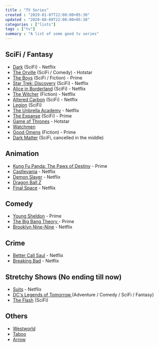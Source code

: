 ```yaml
---
title : "TV Series"
created : "2019-01-07T22:00:00+05:30"
updated : "2020-08-09T22:00:00+05:30"
categories : ["lists"]
tags : ["tv"]
summary : "A list of some good tv series"
---
```


## SciFi / Fantasy
* [Dark](https://www.imdb.com/title/tt5753856/) (SciFi) - Netflix
* [The Orville](https://www.imdb.com/title/tt5691552/) (SciFi / Comedy) - Hotstar
* [The Boys](https://www.imdb.com/title/tt1190634/) (SciFi / Fiction) - Prime
* [Star Trek: Discovery](https://www.imdb.com/title/tt5171438/) (SciFi) - Netflix
* [Alice in Borderland](https://www.imdb.com/title/tt10795658/) (SciFi) - Netflix
* [The Witcher](https://www.imdb.com/title/tt5180504/) (Fiction) - Netflix
* [Altered Carbon](https://www.imdb.com/title/tt2261227/) (SciFi) - Netflix
* [Legion](https://www.imdb.com/title/tt5114356/) (SciFi)
* [The Unbrella Academy](https://www.imdb.com/title/tt1312171/) - Netflix
* [The Expanse](https://www.imdb.com/title/tt3230854/) (SciFi) - Prime
* [Game of Thrones](https://www.imdb.com/title/tt0944947) - Hotstar
* [Watchmen](https://www.imdb.com/title/tt7049682/)
* [Good Omens](https://www.imdb.com/title/tt1869454/) (Fiction) - Prime
* [Dark Matter](https://www.imdb.com/title/tt4159076) (SciFi, cancelled in the middle)

## Animation
* [Kung Fu Panda: The Paws of Destiny](https://www.imdb.com/title/tt8271176/) - Prime
* [Castlevania](https://www.imdb.com/title/tt6517102/) - Netflix
* [Demon Slayer](https://www.imdb.com/title/tt9335498/) - Netflix
* [Dragon Ball Z](https://kissanime.ru/Anime/Dragon-Ball-Z-Dub)
* [Final Space](https://www.imdb.com/title/tt6317068/) - Netflix

## Comedy
* [Young Sheldon](https://www.imdb.com/title/tt6226232/) - Prime
* [The Big Bang Theory ](https://www.imdb.com/title/tt0898266/) - Prime
* [Brooklyn Nine-Nine](https://www.imdb.com/title/tt2467372/) - Netflix


## Crime
* [Better Call Saul](https://www.imdb.com/title/tt3032476/) - Netflix
* [Breaking Bad](https://www.imdb.com/title/tt0903747/) - Netflix

## Stretchy Shows (No ending till now)
* [Suits](https://www.imdb.com/title/tt1632701/) - Netflix
* [DC's Legends of Tomorrow ](https://www.imdb.com/title/tt4532368/) (Adventure / Comedy / SciFi / Fantasy)
* [The Flash](https://www.imdb.com/title/tt3107288/) (SciFi)

## Others
* [Westworld](https://www.imdb.com/title/tt0475784/)
* [Taboo](https://www.imdb.com/title/tt3647998/)
* [Arrow](https://www.imdb.com/title/tt2193021/)
